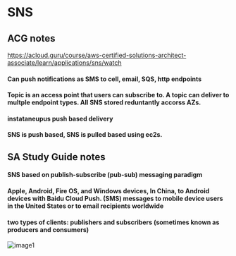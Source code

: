 # SNS

## ACG notes 
https://acloud.guru/course/aws-certified-solutions-architect-associate/learn/applications/sns/watch

#### Can push notifications as SMS to cell, email, SQS, http endpoints 
#### Topic is an access point that users can subscribe to. A topic can deliver to multple endpoint types. All SNS stored reduntantly accorss AZs.
#### instataneupus push based delivery
#### SNS is push based, SNS is pulled based using ec2s.

## SA Study Guide notes
#### SNS based on publish-subscribe (pub-sub) messaging paradigm
#### Apple, Android, Fire OS, and Windows devices, In China, to Android devices with Baidu Cloud Push. (SMS) messages to mobile device users in the United States or to email recipients worldwide

#### two types of clients: publishers and subscribers (sometimes known as producers and consumers)

![image1](https://learning.oreilly.com/library/view/aws-certified-solutions/9781119138556/images/ec08f004.jpg)
